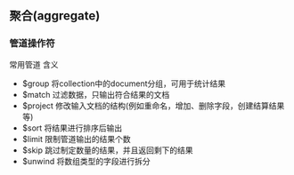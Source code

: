 

## 聚合(aggregate)

### 管道操作符
常用管道	含义
- $group	将collection中的document分组，可用于统计结果
- $match	过滤数据，只输出符合结果的文档
- $project	修改输入文档的结构(例如重命名，增加、删除字段，创建结算结果等)
- $sort	将结果进行排序后输出
- $limit	限制管道输出的结果个数
- $skip	跳过制定数量的结果，并且返回剩下的结果
- $unwind	将数组类型的字段进行拆分

